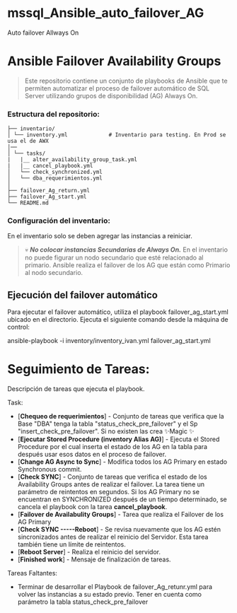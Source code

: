 # mssql_Ansible_auto_failover_AG
Auto failover Allways On


# Ansible Failover Availability Groups

 > Este repositorio contiene un conjunto de playbooks de Ansible que te permiten automatizar el proceso de failover automático de SQL Server utilizando grupos de disponibilidad (AG) Always On.

### **Estructura del repositorio**:

```
├── inventario/
│ └── inventory.yml             # Inventario para testing. En Prod se usa el de AWX
│── 
│ └── tasks/
|   |__ alter_availability_group_task.yml
|   |__ cancel_playbook.yml
│   └── check_synchronized.yml
│   └── dba_requerimientos.yml
│
├── failover_Ag_return.yml
├── failover_Ag_start.yml
└── README.md
```

### Configuración del inventario:

 En el inventario solo se deben agregar las instancias a reiniciar.

> 💀 ***No colocar instancias Secundarias de Always On.*** En el inventario no puede figurar un nodo secundario que esté relacionado al primario. Ansible realiza el failover de los AG que están como Primario al nodo secundario. 

## Ejecución del failover automático
Para ejecutar el failover automático, utiliza el playbook failover_ag_start.yml ubicado en el directorio. Ejecuta el siguiente comando desde la máquina de control:

ansible-playbook -i inventory/inventory_ivan.yml failover_ag_start.yml

# Seguimiento de Tareas:

Descripción de tareas que ejecuta el playbook.

Task:
- [**Chequeo de requerimientos**] - Conjunto de tareas que verifica que la Base "DBA" tenga la tabla "status_check_pre_failover" y el Sp "insert_check_pre_failover". Si no existen las crea ✨Magic ✨
- [**Ejecutar Stored Procedure (inventory Alias AG)**] - Ejecuta el Stored Procedure por el cual inserta el estado de los AG en la tabla para después usar esos datos en el proceso de failover.
- [**Change AG Async to Sync**] - Modifica todos los AG Primary en estado Synchronous commit.
- [**Check SYNC**] - Conjunto de tareas que verifica el estado de los Availability Groups antes de realizar el failover. La tarea tiene un parámetro de reintentos en segundos. Si los AG Primary no se encuentran en SYNCHRONIZED después de un tiempo determinado, se cancela el playbook con la tarea **cancel_playbook**.
- [**Failover de Availabulity Groups**] - Tarea que realiza el Failover de los AG Primary
- [**Check SYNC -----Reboot**] - Se revisa nuevamente que los AG estén sincronizados antes de realizar el reinicio del Servidor. Esta tarea también tiene un límite de reintentos.
- [**Reboot Server**] - Realiza el reinicio del servidor.
- [**Finished work**] - Mensaje de finalización de tareas.

Tareas Faltantes:

- Terminar de desarrollar el Playbook de failover_Ag_retunr.yml para volver las instancias a su estado previo. Tener en cuenta como parámetro la tabla status_check_pre_failover
